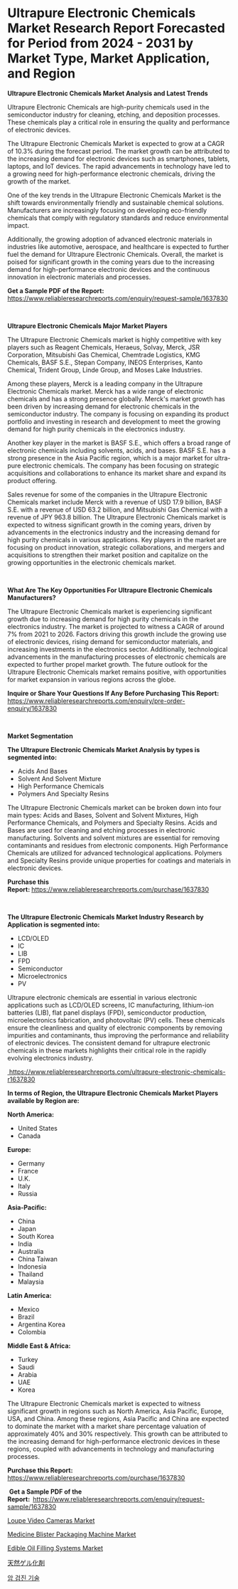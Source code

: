 <p><h1>Ultrapure Electronic Chemicals Market Research Report Forecasted for Period from 2024 -  2031 by Market Type, Market Application, and Region</h1></p><p><strong>Ultrapure Electronic Chemicals Market Analysis and Latest Trends</strong></p>
<p><p>Ultrapure Electronic Chemicals are high-purity chemicals used in the semiconductor industry for cleaning, etching, and deposition processes. These chemicals play a critical role in ensuring the quality and performance of electronic devices.</p><p>The Ultrapure Electronic Chemicals Market is expected to grow at a CAGR of 10.3% during the forecast period. The market growth can be attributed to the increasing demand for electronic devices such as smartphones, tablets, laptops, and IoT devices. The rapid advancements in technology have led to a growing need for high-performance electronic chemicals, driving the growth of the market.</p><p>One of the key trends in the Ultrapure Electronic Chemicals Market is the shift towards environmentally friendly and sustainable chemical solutions. Manufacturers are increasingly focusing on developing eco-friendly chemicals that comply with regulatory standards and reduce environmental impact.</p><p>Additionally, the growing adoption of advanced electronic materials in industries like automotive, aerospace, and healthcare is expected to further fuel the demand for Ultrapure Electronic Chemicals. Overall, the market is poised for significant growth in the coming years due to the increasing demand for high-performance electronic devices and the continuous innovation in electronic materials and processes.</p></p>
<p><strong>Get a Sample PDF of the Report:&nbsp;</strong> <a href="https://www.reliableresearchreports.com/enquiry/request-sample/1637830">https://www.reliableresearchreports.com/enquiry/request-sample/1637830</a></p>
<p>&nbsp;</p>
<p><strong>Ultrapure Electronic Chemicals Major Market Players</strong></p>
<p><p>The Ultrapure Electronic Chemicals market is highly competitive with key players such as Reagent Chemicals, Heraeus, Solvay, Merck, JSR Corporation, Mitsubishi Gas Chemical, Chemtrade Logistics, KMG Chemicals, BASF S.E., Stepan Company, INEOS Enterprises, Kanto Chemical, Trident Group, Linde Group, and Moses Lake Industries. </p><p>Among these players, Merck is a leading company in the Ultrapure Electronic Chemicals market. Merck has a wide range of electronic chemicals and has a strong presence globally. Merck's market growth has been driven by increasing demand for electronic chemicals in the semiconductor industry. The company is focusing on expanding its product portfolio and investing in research and development to meet the growing demand for high purity chemicals in the electronics industry.</p><p>Another key player in the market is BASF S.E., which offers a broad range of electronic chemicals including solvents, acids, and bases. BASF S.E. has a strong presence in the Asia Pacific region, which is a major market for ultra-pure electronic chemicals. The company has been focusing on strategic acquisitions and collaborations to enhance its market share and expand its product offering.</p><p>Sales revenue for some of the companies in the Ultrapure Electronic Chemicals market include Merck with a revenue of USD 17.9 billion, BASF S.E. with a revenue of USD 63.2 billion, and Mitsubishi Gas Chemical with a revenue of JPY 963.8 billion. The Ultrapure Electronic Chemicals market is expected to witness significant growth in the coming years, driven by advancements in the electronics industry and the increasing demand for high purity chemicals in various applications. Key players in the market are focusing on product innovation, strategic collaborations, and mergers and acquisitions to strengthen their market position and capitalize on the growing opportunities in the electronic chemicals market.</p></p>
<p>&nbsp;</p>
<p><strong>What Are The Key Opportunities For Ultrapure Electronic Chemicals Manufacturers?</strong></p>
<p><p>The Ultrapure Electronic Chemicals market is experiencing significant growth due to increasing demand for high purity chemicals in the electronics industry. The market is projected to witness a CAGR of around 7% from 2021 to 2026. Factors driving this growth include the growing use of electronic devices, rising demand for semiconductor materials, and increasing investments in the electronics sector. Additionally, technological advancements in the manufacturing processes of electronic chemicals are expected to further propel market growth. The future outlook for the Ultrapure Electronic Chemicals market remains positive, with opportunities for market expansion in various regions across the globe.</p></p>
<p><strong>Inquire or Share Your Questions If Any Before Purchasing This Report:</strong> <a href="https://www.reliableresearchreports.com/enquiry/pre-order-enquiry/1637830">https://www.reliableresearchreports.com/enquiry/pre-order-enquiry/1637830</a></p>
<p>&nbsp;</p>
<p><strong>Market Segmentation</strong></p>
<p><strong>The Ultrapure Electronic Chemicals Market Analysis by types is segmented into:</strong></p>
<p><ul><li>Acids And Bases</li><li>Solvent And Solvent Mixture</li><li>High Performance Chemicals</li><li>Polymers And Specialty Resins</li></ul></p>
<p><p>The Ultrapure Electronic Chemicals market can be broken down into four main types: Acids and Bases, Solvent and Solvent Mixtures, High Performance Chemicals, and Polymers and Specialty Resins. Acids and Bases are used for cleaning and etching processes in electronic manufacturing. Solvents and solvent mixtures are essential for removing contaminants and residues from electronic components. High Performance Chemicals are utilized for advanced technological applications. Polymers and Specialty Resins provide unique properties for coatings and materials in electronic devices.</p></p>
<p><strong>Purchase this Report:&nbsp;</strong><a href="https://www.reliableresearchreports.com/purchase/1637830">https://www.reliableresearchreports.com/purchase/1637830</a></p>
<p>&nbsp;</p>
<p><strong>The Ultrapure Electronic Chemicals Market Industry Research by Application is segmented into:</strong></p>
<p><ul><li>LCD/OLED</li><li>IC</li><li>LIB</li><li>FPD</li><li>Semiconductor</li><li>Microelectronics</li><li>PV</li></ul></p>
<p><p>Ultrapure electronic chemicals are essential in various electronic applications such as LCD/OLED screens, IC manufacturing, lithium-ion batteries (LIB), flat panel displays (FPD), semiconductor production, microelectronics fabrication, and photovoltaic (PV) cells. These chemicals ensure the cleanliness and quality of electronic components by removing impurities and contaminants, thus improving the performance and reliability of electronic devices. The consistent demand for ultrapure electronic chemicals in these markets highlights their critical role in the rapidly evolving electronics industry.</p></p>
<p><a href="https://www.reliableresearchreports.com/ultrapure-electronic-chemicals-r1637830">&nbsp;https://www.reliableresearchreports.com/ultrapure-electronic-chemicals-r1637830</a></p>
<p><strong>In terms of Region, the Ultrapure Electronic Chemicals Market Players available by Region are:</strong></p>
<p>
    <p> <strong> North America: </strong>
        <ul>
            <li>United States</li>
            <li>Canada</li>
        </ul>
        </p> 
    <p> <strong> Europe: </strong>
        <ul>
            <li>Germany</li>
            <li>France</li>
            <li>U.K.</li>
            <li>Italy</li>
            <li>Russia</li>
        </ul>
        </p> 
    <p> <strong> Asia-Pacific: </strong>
        <ul>
            <li>China</li>
            <li>Japan</li>
            <li>South Korea</li>
            <li>India</li>
            <li>Australia</li>
            <li>China Taiwan</li>
            <li>Indonesia</li>
            <li>Thailand</li>
            <li>Malaysia</li>
        </ul>
        </p> 
    <p> <strong> Latin America: </strong>
        <ul>
            <li>Mexico</li>
            <li>Brazil</li>
            <li>Argentina Korea</li>
            <li>Colombia</li>
        </ul>
        </p> 
    <p> <strong> Middle East & Africa: </strong>
        <ul>
            <li>Turkey</li>
            <li>Saudi</li>
            <li>Arabia</li>
            <li>UAE</li>
            <li>Korea</li>
        </ul>
    </p>
    </p>
<p><p>The Ultrapure Electronic Chemicals market is expected to witness significant growth in regions such as North America, Asia Pacific, Europe, USA, and China. Among these regions, Asia Pacific and China are expected to dominate the market with a market share percentage valuation of approximately 40% and 30% respectively. This growth can be attributed to the increasing demand for high-performance electronic devices in these regions, coupled with advancements in technology and manufacturing processes.</p></p>
<p><strong>Purchase this Report: </strong><a href="https://www.reliableresearchreports.com/purchase/1637830">https://www.reliableresearchreports.com/purchase/1637830</a></p>
<p>&nbsp;<strong>Get a Sample PDF of the Report:&nbsp;&nbsp;</strong><a href="https://www.reliableresearchreports.com/enquiry/request-sample/1637830">https://www.reliableresearchreports.com/enquiry/request-sample/1637830</a></p>
<p><strong></strong></p>
<p><p><a href="https://www.linkedin.com/pulse/loupe-video-cameras-market-exploring-share-trends-future-growth-jtjzf">Loupe Video Cameras Market</a></p><p><a href="https://github.com/yemakinde/Market-Research-Report-List-2/blob/main/medicine-blister-packaging-machine-market.md">Medicine Blister Packaging Machine Market</a></p><p><a href="https://github.com/Alonsoolds3wq1d81czn8rbol/Market-Research-Report-List-2/blob/main/edible-oil-filling-systems-market.md">Edible Oil Filling Systems Market</a></p><p><a href="https://github.com/charm854/Market-Research-Report-List-1/blob/main/500378056664.md">天然ゲル化剤</a></p><p><a href="https://github.com/iansanftyord09878/Market-Research-Report-List-1/blob/main/380644654992.md">암 검진 기술</a></p></p>